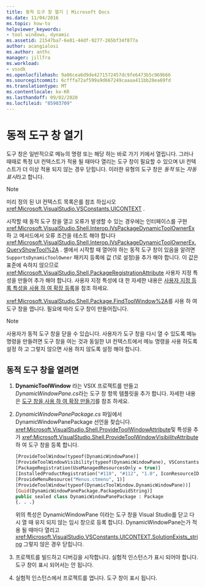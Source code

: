 ```yaml
---
title: 동적 도구 창 열기 | Microsoft Docs
ms.date: 11/04/2016
ms.topic: how-to
helpviewer_keywords:
- tool windows, dynamic
ms.assetid: 21547ba7-6e81-44df-9277-265bf34f877a
author: acangialosi
ms.author: anthc
manager: jillfra
ms.workload:
- vssdk
ms.openlocfilehash: 9a06cea6d9de4271572457dc9fe6473b5c969b66
ms.sourcegitcommit: 6cfffa72af599a9d667249caaaa411bb28ea69fd
ms.translationtype: MT
ms.contentlocale: ko-KR
ms.lasthandoff: 09/02/2020
ms.locfileid: "85903709"
---
```

# <a name="open-a-dynamic-tool-window"></a>동적 도구 창 열기
도구 창은 일반적으로 메뉴의 명령 또는 해당 하는 바로 가기 키에서 열립니다. 그러나 때때로 특정 UI 컨텍스트가 적용 될 때마다 열리는 도구 창이 필요할 수 있으며 UI 컨텍스트가 더 이상 적용 되지 않는 경우 닫힙니다. 이러한 유형의 도구 창은 *동적* 또는 *자동 표시*라고 합니다.

> [!NOTE]
> 미리 정의 된 UI 컨텍스트 목록은를 참조 하십시오 <xref:Microsoft.VisualStudio.VSConstants.UICONTEXT> .

 시작할 때 동적 도구 창을 열고 오류가 발생할 수 있는 경우에는 인터페이스를 구현 <xref:Microsoft.VisualStudio.Shell.Interop.IVsPackageDynamicToolOwnerEx> 하 고 메서드에서 오류 조건을 테스트 해야 합니다 <xref:Microsoft.VisualStudio.Shell.Interop.IVsPackageDynamicToolOwnerEx.QueryShowTool%2A> . 셸에서 시작할 때 열어야 하는 동적 도구 창이 있음을 알려면 `SupportsDynamicToolOwner` 패키지 등록에 값 (1로 설정)을 추가 해야 합니다. 이 값은 표준에 속하지 않으므로 <xref:Microsoft.VisualStudio.Shell.PackageRegistrationAttribute> 사용자 지정 특성을 만들어 추가 해야 합니다. 사용자 지정 특성에 대 한 자세한 내용은 [사용자 지정 등록 특성을 사용 하 여 확장 등록](../extensibility/registering-and-unregistering-vspackages.md#using-a-custom-registration-attribute-to-register-an-extension)을 참조 하세요.

 <xref:Microsoft.VisualStudio.Shell.Package.FindToolWindow%2A>를 사용 하 여 도구 창을 엽니다. 필요에 따라 도구 창이 만들어집니다.

> [!NOTE]
> 사용자가 동적 도구 창을 닫을 수 있습니다. 사용자가 도구 창을 다시 열 수 있도록 메뉴 명령을 만들려면 도구 창을 여는 것과 동일한 UI 컨텍스트에서 메뉴 명령을 사용 하도록 설정 하 고 그렇지 않으면 사용 하지 않도록 설정 해야 합니다.

## <a name="to-open-a-dynamic-tool-window"></a>동적 도구 창을 열려면

1. **DynamicToolWindow** 라는 VSIX 프로젝트를 만들고 *DynamicWindowPane.cs*라는 도구 창 항목 템플릿을 추가 합니다. 자세한 내용은 [도구 창을 사용 하 여 확장 만들기](../extensibility/creating-an-extension-with-a-tool-window.md)를 참조 하세요.

2. *DynamicWindowPanePackage.cs* 파일에서 DynamicWindowPanePackage 선언을 찾습니다. <xref:Microsoft.VisualStudio.Shell.ProvideToolWindowAttribute>및 특성을 추가 <xref:Microsoft.VisualStudio.Shell.ProvideToolWindowVisibilityAttribute> 하 여 도구 창을 등록 합니다.

    ```vb
    [ProvideToolWindow(typeof(DynamicWindowPane)]
    [ProvideToolWindowVisibility(typeof(DynamicWindowPane), VSConstants.UICONTEXT.SolutionExists_string)]
    [PackageRegistration(UseManagedResourcesOnly = true)]
    [InstalledProductRegistration("#110", "#112", "1.0", IconResourceID = 400)] // Info on this package for Help/About
    [ProvideMenuResource("Menus.ctmenu", 1)]
    [ProvideToolWindow(typeof(DynamicToolWindow.DynamicWindowPane))]
    [Guid(DynamicWindowPanePackage.PackageGuidString)]
    public sealed class DynamicWindowPanePackage : Package
    {. . .}
    ```

     위의 특성은 DynamicWindowPane 이라는 도구 창을 Visual Studio를 닫고 다시 열 때 유지 되지 않는 임시 창으로 등록 합니다. DynamicWindowPane는가 적용 될 때마다 열리고 <xref:Microsoft.VisualStudio.VSConstants.UICONTEXT.SolutionExists_string> 그렇지 않은 경우 닫힙니다.

3. 프로젝트를 빌드하고 디버깅을 시작합니다. 실험적 인스턴스가 표시 되어야 합니다. 도구 창이 표시 되어서는 안 됩니다.

4. 실험적 인스턴스에서 프로젝트를 엽니다. 도구 창이 표시 됩니다.
